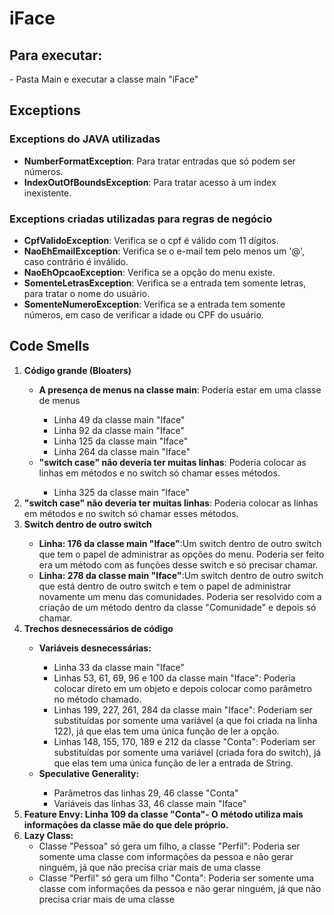 # iFace
<h2> Para executar: </h2>
- Pasta Main e executar a classe main "iFace"
<h2> Exceptions </h2>
<h3> Exceptions do JAVA utilizadas </h3>
<ul>
  <li><strong>NumberFormatException</strong>: Para tratar entradas que só podem ser números.</li>
  <li><strong>IndexOutOfBoundsException</strong>: Para tratar acesso à um index inexistente.</li>
</ul>
<h3> Exceptions criadas utilizadas para regras de negócio </h3>
<ul>
  <li><strong>CpfValidoException</strong>: Verifica se o cpf é válido com 11 dígitos.</li>
  <li><strong>NaoEhEmailException</strong>: Verifica se o e-mail tem pelo menos um '@', caso contrário é inválido.</li>
  <li><strong>NaoEhOpcaoException</strong>: Verifica se a opção do menu existe.</li>
  <li><strong>SomenteLetrasException</strong>: Verifica se a entrada tem somente letras, para tratar o nome do usuário.</li> 
  <li><strong>SomenteNumeroException</strong>: Verifica se a entrada tem somente números, em caso de verificar a idade ou CPF do usuário.</li>
</ul>
<h2> Code Smells </h2>
<ol>
  <li><strong>Código grande (Bloaters)</strong></li>
  <ul>
  <li><strong>A presença de menus na classe main</strong>: Poderia estar em uma classe de menus </li>
    <ul>
      <li>Linha 49 da classe main "Iface"</li>
      <li>Linha 92 da classe main "Iface"</li>
      <li>Linha 125 da classe main "Iface"</li>
      <li>Linha 264 da classe main "Iface"</li>
  </ul>
    <li><strong>"switch case" não deveria ter muitas linhas</strong>: Poderia colocar as linhas em métodos e no switch só chamar esses métodos.</li>
     <ul>
      <li>Linha 325 da classe main "Iface"</li>
  </ul>
  </ul>
  <li><strong>"switch case" não deveria ter muitas linhas</strong>: Poderia colocar as linhas em métodos e no switch só chamar esses métodos.</li>
  </ul>
  <li><strong>Switch dentro de outro switch</strong></li>
  <ul>
  <li><strong>Linha: 176 da classe main "Iface"</strong>:Um switch dentro de outro switch que tem o papel de administrar as opções do menu. Poderia ser feito era um método com as funções desse switch e só precisar chamar. </li>
  <li><strong>Linha: 278 da classe main "Iface"</strong>:Um switch dentro de outro switch que está dentro de outro switch e tem o papel de administrar novamente um menu das comunidades. Poderia ser resolvido com a criação de um método dentro da classe "Comunidade" e depois só chamar.</li>
  </ul>
  <li><strong>Trechos desnecessários de código</strong></li>
    <ul>
      <li><strong>Variáveis desnecessárias: </strong> </li>
        <ul>
          <li>Linha 33 da classe main "Iface"</li>
          <li>Linhas 53, 61, 69, 96 e 100 da classe main "Iface": Poderia colocar direto em um objeto e depois colocar como parâmetro no método chamado.</li>
          <li>Linhas 199, 227, 261, 284 da classe main "Iface": Poderiam ser substituídas por somente uma variável (a que foi criada na linha 122), já que elas tem uma única função de ler a opção.</li>
          <li>Linhas 148, 155, 170, 189 e 212  da classe "Conta": Poderiam ser substituídas por somente uma variável (criada fora do switch), já que elas tem uma única função de ler a entrada de String.</li>
        </ul>
      <li><strong>Speculative Generality: </strong> </li>
         <ul>
          <li>Parâmetros das linhas 29, 46 classe "Conta" </li>
          <li>Variáveis das linhas 33, 46 classe main "Iface" </li>
        </ul>
    </ul>
  <li><strong>Feature Envy: Linha 109 da classe "Conta"- O método utiliza mais informações da classe mãe do que dele próprio.</strong></li>
  <li><strong>Lazy Class: </strong>
         <ul>
          <li>Classe "Pessoa" só gera um filho, a classe "Perfil": Poderia ser somente uma classe com informações da pessoa e não gerar ninguém, já que não precisa criar mais de uma classe</li>
          <li>Classe "Perfil" só gera um filho "Conta": Poderia ser somente uma classe com informações da pessoa e não gerar ninguém, já que não precisa criar mais de uma classe</li>
        </ul></li>
  
</ol>
